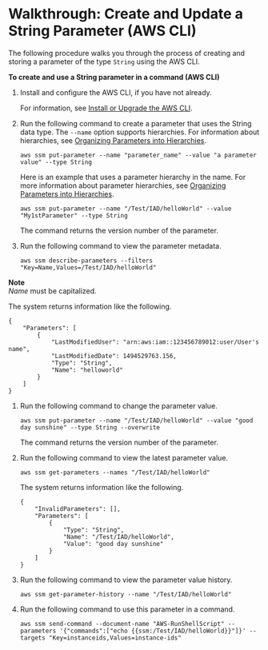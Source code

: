 # Walkthrough: Create and Update a String Parameter \(AWS CLI\)<a name="sysman-paramstore-cli"></a>

The following procedure walks you through the process of creating and storing a parameter of the type `String` using the AWS CLI\.

**To create and use a String parameter in a command \(AWS CLI\)**

1. Install and configure the AWS CLI, if you have not already\.

   For information, see [Install or Upgrade the AWS CLI](getting-started-cli.md)\.

1. Run the following command to create a parameter that uses the String data type\. The `--name` option supports hierarchies\. For information about hierarchies, see [Organizing Parameters into Hierarchies](sysman-paramstore-su-organize.md)\.

   ```
   aws ssm put-parameter --name "parameter_name" --value "a parameter value" --type String
   ```

   Here is an example that uses a parameter hierarchy in the name\. For more information about parameter hierarchies, see [Organizing Parameters into Hierarchies](sysman-paramstore-su-organize.md)\.

   ```
   aws ssm put-parameter --name "/Test/IAD/helloWorld" --value "My1stParameter" --type String
   ```

   The command returns the version number of the parameter\.

1. Run the following command to view the parameter metadata\.

   ```
   aws ssm describe-parameters --filters "Key=Name,Values=/Test/IAD/helloWorld"
   ```
**Note**  
*Name* must be capitalized\.

   The system returns information like the following\.

   ```
   {
       "Parameters": [
           {
               "LastModifiedUser": "arn:aws:iam::123456789012:user/User's name",
               "LastModifiedDate": 1494529763.156,
               "Type": "String",
               "Name": "helloworld"
           }
       ]
   }
   ```

1. Run the following command to change the parameter value\.

   ```
   aws ssm put-parameter --name "/Test/IAD/helloWorld" --value "good day sunshine" --type String --overwrite
   ```

   The command returns the version number of the parameter\.

1. Run the following command to view the latest parameter value\.

   ```
   aws ssm get-parameters --names "/Test/IAD/helloWorld"
   ```

   The system returns information like the following\.

   ```
   {
       "InvalidParameters": [],
       "Parameters": [
           {
               "Type": "String",
               "Name": "/Test/IAD/helloWorld",
               "Value": "good day sunshine"
           }
       ]
   }
   ```

1. Run the following command to view the parameter value history\.

   ```
   aws ssm get-parameter-history --name "/Test/IAD/helloWorld"
   ```

1. Run the following command to use this parameter in a command\.

   ```
   aws ssm send-command --document-name "AWS-RunShellScript" --parameters '{"commands":["echo {{ssm:/Test/IAD/helloWorld}}"]}' --targets "Key=instanceids,Values=instance-ids"
   ```